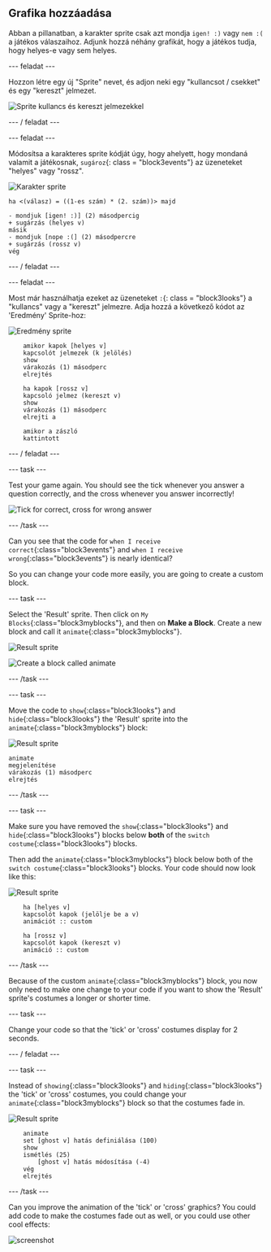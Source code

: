 ## Grafika hozzáadása

Abban a pillanatban, a karakter sprite csak azt mondja `igen! :)` vagy `nem :(` a játékos válaszaihoz. Adjunk hozzá néhány grafikát, hogy a játékos tudja, hogy helyes-e vagy sem helyes.

\--- feladat \---

Hozzon létre egy új "Sprite" nevet, és adjon neki egy "kullancsot / csekket" és egy "kereszt" jelmezet.

![Sprite kullancs és kereszt jelmezekkel](images/brain-result.png)

\--- / feladat \---

\--- feladat \---

Módosítsa a karakteres sprite kódját úgy, hogy ahelyett, hogy mondaná valamit a játékosnak, `sugároz`{: class = "block3events"} az üzeneteket "helyes" vagy "rossz".

![Karakter sprite](images/giga-sprite.png)

```blocks3
ha <(válasz) = ((1-es szám) * (2. szám))> majd

- mondjuk [igen! :)] (2) másodpercig
+ sugárzás (helyes v)
másik
- mondjuk [nope :(] (2) másodpercre
+ sugárzás (rossz v)
vég
```

\--- / feladat \---

\--- feladat \---

Most már használhatja ezeket az üzeneteket `:`{: class = "block3looks"} a "kullancs" vagy a "kereszt" jelmezre. Adja hozzá a következő kódot az 'Eredmény' Sprite-hoz:

![Eredmény sprite](images/result-sprite.png)

```blocks3
    amikor kapok [helyes v]
    kapcsolót jelmezek (k jelölés)
    show
    várakozás (1) másodperc
    elrejtés

    ha kapok [rossz v]
    kapcsoló jelmez (kereszt v)
    show
    várakozás (1) másodperc
    elrejti a

    amikor a zászló
    kattintott
```

\--- / feladat \---

\--- task \---

Test your game again. You should see the tick whenever you answer a question correctly, and the cross whenever you answer incorrectly!

![Tick for correct, cross for wrong answer](images/brain-test-answer.png)

\--- /task \---

Can you see that the code for `when I receive correct`{:class="block3events"} and `when I receive wrong`{:class="block3events"} is nearly identical?

So you can change your code more easily, you are going to create a custom block.

\--- task \---

Select the 'Result' sprite. Then click on `My Blocks`{:class="block3myblocks"}, and then on **Make a Block**. Create a new block and call it `animate`{:class="block3myblocks"}.

![Result sprite](images/result-sprite.png)

![Create a block called animate](images/brain-animate-function.png)

\--- /task \---

\--- task \---

Move the code to `show`{:class="block3looks"} and `hide`{:class="block3looks"} the 'Result' sprite into the `animate`{:class="block3myblocks"} block:

![Result sprite](images/result-sprite.png)

```blocks3
animate
megjelenítése
várakozás (1) másodperc
elrejtés
```

\--- /task \---

\--- task \---

Make sure you have removed the `show`{:class="block3looks"} and `hide`{:class="block3looks"} blocks below **both** of the `switch costume`{:class="block3looks"} blocks.

Then add the `animate`{:class="block3myblocks"} block below both of the `switch costume`{:class="block3looks"} blocks. Your code should now look like this:

![Result sprite](images/result-sprite.png)

```blocks3
    ha [helyes v]
    kapcsolót kapok (jelölje be a v)
    animációt :: custom

    ha [rossz v]
    kapcsolót kapok (kereszt v)
    animáció :: custom
```

\--- /task \---

Because of the custom `animate`{:class="block3myblocks"} block, you now only need to make one change to your code if you want to show the 'Result' sprite's costumes a longer or shorter time.

\--- task \---

Change your code so that the 'tick' or 'cross' costumes display for 2 seconds.

\--- / feladat \---

\--- task \---

Instead of `showing`{:class="block3looks"} and `hiding`{:class="block3looks"} the 'tick' or 'cross' costumes, you could change your `animate`{:class="block3myblocks"} block so that the costumes fade in.

![Result sprite](images/result-sprite.png)

```blocks3
    animate
    set [ghost v] hatás definiálása (100)
    show
    ismétlés (25)
        [ghost v] hatás módosítása (-4)
    vég
    elrejtés
```

\--- /task \---

Can you improve the animation of the 'tick' or 'cross' graphics? You could add code to make the costumes fade out as well, or you could use other cool effects:

![screenshot](images/brain-effects.png)